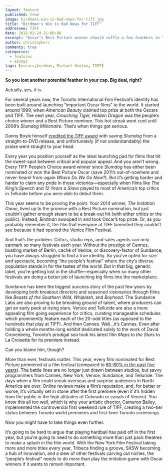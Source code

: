 ```yaml
---
layout: feature
published: true
image: birdmans-win-is-bad-news-for-tiff.jpg
title: "Birdman's Win is Bad News for TIFF"
addressee: TIFF
date: 2015-02-24 21:00:00
excerpt: "Oscar’s Best Picture winner should ruffle a few feathers in Toronto "
author: christopherr
comments: true
categories:
  - features
  - essays
tags: [oscars,birdman, Michael Keaton, TIFF]
---
```


**So you lost another potential feather in your cap. Big deal, right?**

Actually, yes, it is.

For several years now, the Toronto International Film Festival’s identity has been built around launching “important Oscar films” to the world. It started around 1999, when _American Beauty_ claimed top prize at both the Oscars and TIFF. The next year, _Crouching Tiger, Hidden Dragon_ was the people’s choice winner and a Best Picture nominee. This hot streak went cool until 2008’s _Slumdog_ _Millionaire_. That’s when things got serious. 

Danny Boyle himself [credited the TIFF award](http://www.torontosun.com/2014/08/08/tiff-2014-a-look-back-at-the-festivals-biggest-champions) with saving _Slumdog_ from a straight-to-DVD release, and unfortunately (if not understandably) the praise went straight to your head.

Every year you position yourself as the ideal launching pad for films that hit the sweet-spot between critical and popular appeal. And you aren’t wrong. Every TIFF People’s Choice award winner since _Slumdog_ has either been nominated or won the Best Picture Oscar (save 2011’s out-of-nowhere and never-heard-from-again _Where Do We Go Now?_). But it’s getting harder and harder to claim any pride in those victories—especially when films like _The King’s Speech_ and _12 Years a Slave_ played to most of America’s top critics in Telluride before you were able to debut them. 

This year seems to be proving the point. Your 2014 winner, _The Imitation Game_, lived up to the promise with a Best Picture nomination, but just couldn’t gather enough steam to be a break-out hit (with either critics or the public). Instead, _Birdman_ swooped in and took Oscar’s top prize. Or, as you probably remember it, the film that everyone at TIFF lamented they couldn’t see because it had opened the Venice Film Festival.

And that’s the problem. Critics, studio reps, and sales agents can only earmark so many festivals each year. Without the prestige of Cannes, bustling market of Berlin, caché of Venice, or discovery-factor of Sundance, you have always struggled to find a true identity. So you’ve opted for size and spectacle, becoming “the people’s festival” where the city’s diverse population stands in for the tastes of the world. But in that big, generic label, you’re getting lost in the shuffle—especially when so many other festivals are doing a better job of launching big films into the marketplace.

Sundance has been the biggest success story of the past few years by developing both breakout directors and seasoned visionaries through films like _Beasts of the Southern Wild_, _Whiplash,_ and _Boyhood_. The Sundance Labs are also proving to be breading ground of talent, where producers can get an early peek at rising stars. Venice and Telluride are also a more appealing film going experience for critics, curating manageable schedules which prominently feature each of the 20-odd titles (as opposed to the hundreds that play at TIFF).  And then Cannes. Well...it’s Cannes. Even after holding a whole months-long exhibit dedicated solely to the work of David Cronenberg, Toronto’s prodigal son took his latest film _Maps to the Stars_ to La Croisette for its premiere instead. 

Can you blame him, though? 

More than ever, festivals matter. This year, every film nominated for Best Picture premiered at a film festival (compared to [60-80% in the past five years](http://variety.com/2015/film/news/2015-academy-awards-analysis-87th-oscars-who-won-1201440039/)). The battle lines are no longer just drawn between studios, but savvy programmers from Cannes, New York, Venice, Sundance, and Telluride. The days when a film could sneak overseas and surprise audiences in North America are over. Online reviews make a film’s reputation, and, for better or worse, it’s virtually set in stone after the first premiere (even if it’s hidden from the public in the high altitudes of Colorado or canals of Venice). You know this all too well, which is why your artistic director, Cameron Bailey, implemented the controversial first weekend rule of TIFF, creating a two-tier status between Toronto world premieres and first-time Toronto screenings.  

Now you might have to take things even further. 

It’s going to be hard to argue that playing hardball has paid off in the first year, but you’re going to need to do something more than just pack theatres to make a splash in the film world. With the New York Film Festival taking more and more titles every year, Tribeca finding a groove, SXSW becoming a hub of innovation, and a slew of other festivals carving out niches, the “people’s festival” needs to do more than play the imitation game with Oscar winners if it wants to remain important.